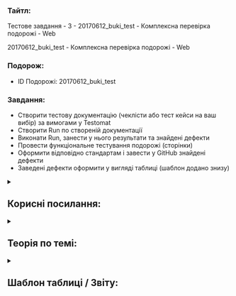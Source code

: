 <h3>Тайтл:</h3>

Тестове завдання - 3 - 20170612_buki_test - Комплексна перевірка подорожі - Web

20170612_buki_test - Комплексна перевірка подорожі - Web

<h3>Подорож:</h3>

- ID Подорожі: 20170612_buki_test

<h3>Завдання:</h3>

- Створити тестову документацію (чеклісти або тест кейси на ваш вибір) за вимогами у Testomat
- Створити Run по створеній документації
- Виконати Run, занести у нього результати та знайдені дефекти
- Провести функціональне тестування подорожі (сторінки)
- Оформити відповідно стандартам і завести у GitHub знайдені дефекти
- Заведені дефекти оформити у вигляді таблиці (шаблон додано знизу) 

<details>
    <summary><h2>Корисні посилання:</h2></summary> 

| Назва | Посилання
| --- | ---
| Репозиторій, для заведення дефектів | https://github.com/scholokov/long-travel-2/issues
| Додаток, що тестується | https://test.long-travel.live/ + додати ID подорожі
| Дизайн | https://www.figma.com/file/mh7iDnG6ec7yiC0SCGad7L/Long-Travel?node-id=986%3A6&mode=dev
| Вимоги | https://qax.gitbook.io/qax-travel/requirements/4.travel
  
</details>


<details>
    <summary><h2>Теорія по темі:</h2></summary> 

| Назва | Посилання
| --- | ---
| Теоретичний матеріал "Як оформляти дефекти" (для доступу необхідно авторизуватися) | https://www.qax-camp.com.ua/courses/practise/lessons/defect/
| Теоретичний матеріал "Як користуватися GitHub" (для доступу необхідно авторизуватися) | https://www.qax-camp.com.ua/courses/qa-basic-programs/lessons/github/
| Теоретичний матеріал "Як користуватися TestRail" (для доступу необхідно авторизуватися) | https://www.qax-camp.com.ua/courses/qa-basic-programs/lessons/testrail/
| Теоретичний матеріал "Як писати тестову документацію" (для доступу необхідно авторизуватися) | https://www.qax-camp.com.ua/courses/practise/lessons/test-documentation/
| Теоретичний матеріал "Процеси роботи з задачами" (для доступу необхідно авторизуватися) | https://www.qax-camp.com.ua/courses/practise/lessons/workflow-project/
| Майстер-клас по тестуванню задачі, фокус на процесах (для доступу необхідно авторизуватися) | https://www.qax-camp.com.ua/courses/mc-testing/lessons/task-testing-processes/
| Майстер-клас по тестуванню задачі, фокус на задачі (для доступу необхідно авторизуватися) | https://www.qax-camp.com.ua/courses/mc-testing/lessons/how-to-test-task/
| Інші додатки, які можна використовувати у тестуванні (для доступу необхідно авторизуватися) | https://www.qax-camp.com.ua/courses/qa-basic-programs/
| Базовий курс по тестуванню (для доступу необхідно авторизуватися) | https://www.qax-camp.com.ua/courses/q6-basic/
| Розширений курс по тестуванню (для доступу необхідно авторизуватися) | https://www.qax-camp.com.ua/courses/testing/
  
</details>


<details>
    <summary><h2>Шаблон таблиці / Звіту:</h2></summary> 

| ID Дефекту | Назва
| --- | ---
| #4672 | 20191012_14_dnipro_В "Маршруті подорожі" блоку "Мапа" не відображається назва готелю
| #4666 | 20191012_14_dnipro_Між блоками "Прев'ю" та "Мапа" відображається назва країни "Ukraine"
  
</details>
